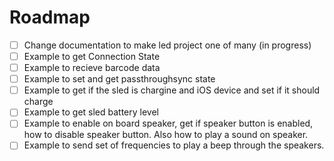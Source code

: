 # Roadmap

- [ ] Change documentation to make led project one of many (in progress)
- [ ] Example to get Connection State
- [ ] Example to recieve barcode data
- [ ] Example to set and get passthroughsync state
- [ ] Example to get if the sled is chargine and iOS device and set if it should charge
- [ ] Example to get sled battery level
- [ ] Example to enable on board speaker, get if speaker button is enabled, how to disable speaker button. Also how to play a sound on speaker.
- [ ] Example to send set of frequencies to play a beep through the speakers.
